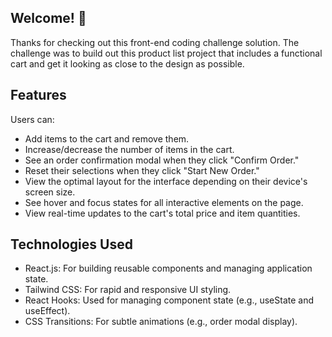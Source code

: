 ## Welcome! 👋
Thanks for checking out this front-end coding challenge solution. The challenge was to build out this product list project that includes a functional cart and get it looking as close to the design as possible.

## Features
Users can:

- Add items to the cart and remove them.
- Increase/decrease the number of items in the cart.
- See an order confirmation modal when they click "Confirm Order."
- Reset their selections when they click "Start New Order."
- View the optimal layout for the interface depending on their device's screen size.
- See hover and focus states for all interactive elements on the page.
- View real-time updates to the cart's total price and item quantities.

## Technologies Used

- React.js: For building reusable components and managing application state.
- Tailwind CSS: For rapid and responsive UI styling.
- React Hooks: Used for managing component state (e.g., useState and useEffect).
- CSS Transitions: For subtle animations (e.g., order modal display).
